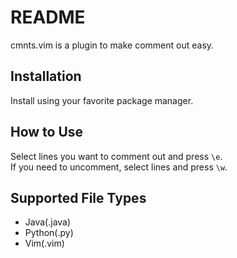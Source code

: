 # README
cmnts.vim is a plugin to make comment out easy.  

## Installation
Install using your favorite package manager.

## How to Use
Select lines you want to comment out and press `\e`.  
If you need to uncomment, select lines and press `\w`.  

## Supported File Types
- Java(.java)
- Python(.py)
- Vim(.vim)
